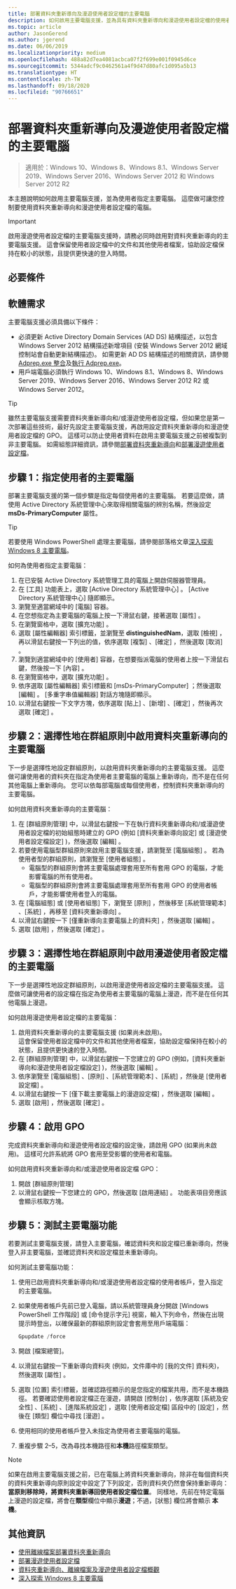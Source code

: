 ```yaml
---
title: 部署資料夾重新導向及漫遊使用者設定檔的主要電腦
description: 如何啟用主要電腦支援，並為具有資料夾重新導向和漫遊使用者設定檔的使用者指定主要電腦。
ms.topic: article
author: JasonGerend
ms.author: jgerend
ms.date: 06/06/2019
ms.localizationpriority: medium
ms.openlocfilehash: 488a82d7ea4081acbca07f2f699e001f0945d6ce
ms.sourcegitcommit: 5344adcf9c0462561a4f9d47d80afc1d095a5b13
ms.translationtype: HT
ms.contentlocale: zh-TW
ms.lasthandoff: 09/18/2020
ms.locfileid: "90766651"
---
```

# <a name="deploy-primary-computers-for-folder-redirection-and-roaming-user-profiles"></a>部署資料夾重新導向及漫遊使用者設定檔的主要電腦

>適用於：Windows 10、Windows 8、Windows 8.1、Windows Server 2019、Windows Server 2016、Windows Server 2012 和 Windows Server 2012 R2

本主題說明如何啟用主要電腦支援，並為使用者指定主要電腦。 這麼做可讓您控制要使用資料夾重新導向和漫遊使用者設定檔的電腦。

> [!IMPORTANT]
> 啟用漫遊使用者設定檔的主要電腦支援時，請務必同時啟用對資料夾重新導向的主要電腦支援。 這會保留使用者設定檔中的文件和其他使用者檔案，協助設定檔保持在較小的狀態，且提供更快速的登入時間。

## <a name="prerequisites"></a>必要條件

## <a name="software-requirements"></a>軟體需求

主要電腦支援必須具備以下條件：

- 必須更新 Active Directory Domain Services (AD DS) 結構描述，以包含 Windows Server 2012 結構描述新增項目 (安裝 Windows Server 2012 網域控制站會自動更新結構描述)。 如需更新 AD DS 結構描述的相關資訊，請參閱 [Adprep.exe 整合](</previous-versions/windows/it-pro/windows-server-2012-R2-and-2012/hh472161(v=ws.11)#adprepexe-integration>)及[執行 Adprep.exe](</previous-versions/windows/it-pro/windows-server-2008-R2-and-2008/dd464018(v=ws.10)>)。
- 用戶端電腦必須執行 Windows 10、Windows 8.1、Windows 8、Windows Server 2019、Windows Server 2016、Windows Server 2012 R2 或 Windows Server 2012。

> [!TIP]
> 雖然主要電腦支援需要資料夾重新導向和/或漫遊使用者設定檔，但如果您是第一次部署這些技術，最好先設定主要電腦支援，再啟用設定資料夾重新導向和漫遊使用者設定檔的 GPO。 這樣可以防止使用者資料在啟用主要電腦支援之前被複製到非主要電腦。 如需組態詳細資訊，請參閱[部署資料夾重新導向](deploy-folder-redirection.md)和[部署漫遊使用者設定檔](deploy-roaming-user-profiles.md)。

## <a name="step-1-designate-primary-computers-for-users"></a>步驟 1：指定使用者的主要電腦

部署主要電腦支援的第一個步驟是指定每個使用者的主要電腦。 若要這麼做，請使用 Active Directory 系統管理中心來取得相關電腦的辨別名稱，然後設定 **msDs-PrimaryComputer** 屬性。

> [!TIP]
> 若要使用 Windows PowerShell 處理主要電腦，請參閱部落格文章[深入探索 Windows 8 主要電腦](/archive/blogs/askds/digging-a-little-deeper-into-windows-8-primary-computer)。

如何為使用者指定主要電腦：

1. 在已安裝 Active Directory 系統管理工具的電腦上開啟伺服器管理員。
2. 在 [工具]  功能表上，選取 [Active Directory 系統管理中心]  。 [Active Directory 系統管理中心] 隨即顯示。
3. 瀏覽至適當網域中的 [電腦]  容器。
4. 在您想指定為主要電腦的電腦上按一下滑鼠右鍵，接著選取 [屬性]  。
5. 在瀏覽窗格中，選取 [擴充功能]  。
6. 選取 [屬性編輯器]  索引標籤，並瀏覽至 **distinguishedNam**，選取 [檢視]  ，再以滑鼠右鍵按一下列出的值，依序選取 [複製]  、[確定]  ，然後選取 [取消]  。
7. 瀏覽到適當網域中的 [使用者]  容器，在想要指派電腦的使用者上按一下滑鼠右鍵，然後按一下 [內容]  。
8. 在瀏覽窗格中，選取 [擴充功能]  。
9. 依序選取 [屬性編輯器]  索引標籤和 [msDs-PrimaryComputer]  ；然後選取 [編輯]  。 [多重字串值編輯器] 對話方塊隨即顯示。
10. 以滑鼠右鍵按一下文字方塊，依序選取 [貼上]  、[新增]  、[確定]  ，然後再次選取 [確定]  。

## <a name="step-2-optionally-enable-primary-computers-for-folder-redirection-in-group-policy"></a>步驟 2：選擇性地在群組原則中啟用資料夾重新導向的主要電腦

下一步是選擇性地設定群組原則，以啟用資料夾重新導向的主要電腦支援。 這麼做可讓使用者的資料夾在指定為使用者主要電腦的電腦上重新導向，而不是在任何其他電腦上重新導向。 您可以依每部電腦或每個使用者，控制資料夾重新導向的主要電腦。

如何啟用資料夾重新導向的主要電腦：

1. 在 [群組原則管理] 中，以滑鼠右鍵按一下在執行資料夾重新導向和/或漫遊使用者設定檔的初始組態時建立的 GPO (例如 [資料夾重新導向設定]  或 [漫遊使用者設定檔設定]  )，然後選取 [編輯]  。
2. 若要使用電腦型群組原則來啟用主要電腦支援，請瀏覽至 [電腦組態]  。 若為使用者型的群組原則，請瀏覽至 [使用者組態]  。
    - 電腦型的群組原則會將主要電腦處理套用至所有套用 GPO 的電腦，才能影響電腦的所有使用者。
    - 電腦型的群組原則會將主要電腦處理套用至所有套用 GPO 的使用者帳戶，才能影響使用者登入的電腦。
3. 在 [電腦組態]  或 [使用者組態]  下，瀏覽至 [原則]  ，然後移至 [系統管理範本]  、[系統]  ，再移至 [資料夾重新導向]  。
4. 以滑鼠右鍵按一下 [僅重新導向主要電腦上的資料夾]  ，然後選取 [編輯]  。
5. 選取 [啟用]  ，然後選取 [確定]  。

## <a name="step-3-optionally-enable-primary-computers-for-roaming-user-profiles-in-group-policy"></a>步驟 3：選擇性地在群組原則中啟用漫遊使用者設定檔的主要電腦

下一步是選擇性地設定群組原則，以啟用漫遊使用者設定檔的主要電腦支援。 這麼做可讓使用者的設定檔在指定為使用者主要電腦的電腦上漫遊，而不是在任何其他電腦上漫遊。

如何啟用漫遊使用者設定檔的主要電腦：

1. 啟用資料夾重新導向的主要電腦支援 (如果尚未啟用)。<br>這會保留使用者設定檔中的文件和其他使用者檔案，協助設定檔保持在較小的狀態，且提供更快速的登入時間。
2. 在 [群組原則管理] 中，以滑鼠右鍵按一下您建立的 GPO (例如，[資料夾重新導向和漫遊使用者設定檔設定]  )，然後選取 [編輯]  。
3. 依序瀏覽至 [電腦組態]  、[原則]  、[系統管理範本]  、[系統]  ，然後是 [使用者設定檔]  。
4. 以滑鼠右鍵按一下 [僅下載主要電腦上的漫遊設定檔]  ，然後選取 [編輯]  。
5. 選取 [啟用]  ，然後選取 [確定]  。

## <a name="step-4-enable-the-gpo"></a>步驟 4：啟用 GPO

完成資料夾重新導向和漫遊使用者設定檔的設定後，請啟用 GPO (如果尚未啟用)。 這樣可允許系統將 GPO 套用至受影響的使用者和電腦。

如何啟用資料夾重新導向和/或漫遊使用者設定檔 GPO：

1. 開啟 [群組原則管理]
2. 以滑鼠右鍵按一下您建立的 GPO，然後選取 [啟用連結]  。 功能表項目旁應該會顯示核取方塊。

## <a name="step-5-test-primary-computer-function"></a>步驟 5：測試主要電腦功能

若要測試主要電腦支援，請登入主要電腦，確認資料夾和設定檔已重新導向，然後登入非主要電腦，並確認資料夾和設定檔並未重新導向。

如何測試主要電腦功能：

1. 使用已啟用資料夾重新導向和/或漫遊使用者設定檔的使用者帳戶，登入指定的主要電腦。
2. 如果使用者帳戶先前已登入電腦，請以系統管理員身分開啟 [Windows PowerShell 工作階段] 或 [命令提示字元] 視窗，輸入下列命令，然後在出現提示時登出，以確保最新的群組原則設定會套用至用戶端電腦：

    ```PowerShell
    Gpupdate /force
    ```

3. 開啟 [檔案總管]。
1. 以滑鼠右鍵按一下重新導向資料夾 (例如，文件庫中的 [我的文件] 資料夾)，然後選取 [屬性]  。
1. 選取 [位置]  索引標籤，並確認路徑顯示的是您指定的檔案共用，而不是本機路徑。 若要確認使用者設定檔正在漫遊，請開啟 [控制台]  ，依序選取 [系統及安全性]  、[系統]  、[進階系統設定]  ，選取 [使用者設定檔] 區段中的 [設定]  ，然後在 [類型]  欄位中尋找 [漫遊]  。
1. 使用相同的使用者帳戶登入未指定為使用者主要電腦的電腦。
1. 重複步驟 2–5，改為尋找本機路徑和**本機**路徑檔案類型。

> [!NOTE]
> 如果在啟用主要電腦支援之前，已在電腦上將資料夾重新導向，除非在每個資料夾的資料夾重新導向原則設定中設定了下列設定，否則資料夾仍然會保持重新導向：**當原則移除時，將資料夾重新導回使用者設定檔位置**。 同樣地，先前在特定電腦上漫遊的設定檔，將會在**類型**欄位中顯示**漫遊**；不過，[狀態]  欄位將會顯示 **本機**。

## <a name="more-information"></a>其他資訊

- [使用離線檔案部署資料夾重新導向](deploy-folder-redirection.md)
- [部署漫遊使用者設定檔](deploy-roaming-user-profiles.md)
- [資料夾重新導向、離線檔案及漫遊使用者設定檔概觀](folder-redirection-rup-overview.md)
- [深入探索 Windows 8 主要電腦](/archive/blogs/askds/digging-a-little-deeper-into-windows-8-primary-computer)